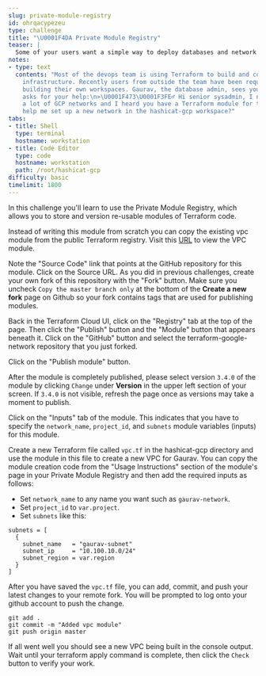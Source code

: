 ```yaml
---
slug: private-module-registry
id: ohrqacypezeu
type: challenge
title: "\U0001F4DA Private Module Registry"
teaser: |
  Some of your users want a simple way to deploy databases and network configurations. Enter the Private Module Registry, in which you can store standard, re-usable Terraform code that others can use in their own workspaces.
notes:
- type: text
  contents: "Most of the devops team is using Terraform to build and configure their
    infrastructure. Recently users from outside the team have been requesting help
    building their own workspaces. Gaurav, the database admin, sees you at lunch and
    asks for your help:\n>\U0001F473\U0001F3FE‍♂️ Hi senior sysadmin, I need to configure
    a lot of GCP networks and I heard you have a Terraform module for this. Can you
    help me set up a new network in the hashicat-gcp workspace?"
tabs:
- title: Shell
  type: terminal
  hostname: workstation
- title: Code Editor
  type: code
  hostname: workstation
  path: /root/hashicat-gcp
difficulty: basic
timelimit: 1800
---
```

In this challenge you'll learn to use the Private Module Registry, which allows you to store and version re-usable modules of Terraform code.

Instead of writing this module from scratch you can copy the existing vpc module from the public Terraform registry. Visit this [URL](https://registry.terraform.io/modules/terraform-google-modules/network/google) to view the VPC module.

Note the "Source Code" link that points at the GitHub repository for this module. Click on the Source URL. As you did in previous challenges, create your own fork of this repository with the "Fork" button.
Make sure you uncheck `Copy the master branch only` at the bottom of the **Create a new fork** page on Github so your fork contains tags that are used for publishing modules.


Back in the Terraform Cloud UI, click on the "Registry" tab at the top of the page. Then click the "Publish" button and the "Module" button that appears beneath it. Click on the "GitHub" button and select the terraform-google-network repository that you just forked.

Click on the "Publish module" button.

After the module is completely published, please select version `3.4.0` of the module by clicking `Change` under **Version** in the upper left section of your screen. If `3.4.0` is not visible, refresh the page once as versions may take a moment to publish.

Click on the "Inputs" tab of the module. This indicates that you have to specify the `network_name`, `project_id`, and `subnets` module variables (inputs) for this module.

Create a new Terraform file called `vpc.tf` in the hashicat-gcp directory and use the module in this file to create a new VPC for Gaurav. You can copy the module creation code from the "Usage Instructions" section of the module's page in your Private Module Registry and then add the required inputs as follows:
  * Set `network_name` to any name you want such as `gaurav-network`.
  * Set `project_id` to `var.project`.
  * Set `subnets` like this:
  ```
  subnets = [
    {
      subnet_name   = "gaurav-subnet"
      subnet_ip     = "10.100.10.0/24"
      subnet_region = var.region
    }
  ]
  ```

After you have saved the `vpc.tf` file, you can add, commit, and push your latest changes to your remote fork. You will be prompted to log onto your github account to push the change.

```
git add .
git commit -m "Added vpc module"
git push origin master
```

If all went well you should see a new VPC being built in the console output. Wait until your terraform apply command is complete, then click the `Check` button to verify your work.
